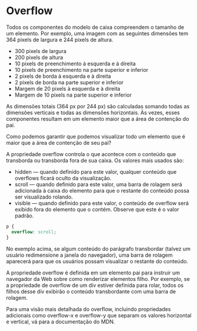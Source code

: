 # Overflow
Todos os componentes do modelo de caixa compreendem o tamanho de um elemento. Por exemplo, uma imagem com as seguintes dimensões tem 364 pixels de largura e 244 pixels de altura.

* 300 pixels de largura
* 200 pixels de altura
* 10 pixels de preenchimento à esquerda e à direita
* 10 pixels de preenchimento na parte superior e inferior
* 2 pixels de borda à esquerda e à direita
* 2 pixels de borda na parte superior e inferior
* Margem de 20 pixels à esquerda e à direita
* Margem de 10 pixels na parte superior e inferior

As dimensões totais (364 px por 244 px) são calculadas somando todas as dimensões verticais e todas as dimensões horizontais. Às vezes, esses componentes resultam em um elemento maior que a área de contenção do pai.

Como podemos garantir que podemos visualizar todo um elemento que é maior que a área de contenção de seu pai?

A propriedade overflow controla o que acontece com o conteúdo que transborda ou transborda fora de sua caixa. Os valores mais usados são:

* hidden — quando definido para este valor, qualquer conteúdo que overflows ficará oculto da visualização.
* scroll — quando definido para este valor, uma barra de rolagem será adicionada à caixa do elemento para que o restante do conteúdo possa ser visualizado rolando.
* visible — quando definido para este valor, o conteúdo de overflow será exibido fora do elemento que o contém. Observe que este é o valor padrão.

```css
p {
  overflow: scroll; 
}
```
No exemplo acima, se algum conteúdo do parágrafo transbordar (talvez um usuário redimensione a janela do navegador), uma barra de rolagem aparecerá para que os usuários possam visualizar o restante do conteúdo.

A propriedade overflow é definida em um elemento pai para instruir um navegador da Web sobre como renderizar elementos filho. Por exemplo, se a propriedade de overflow de um div estiver definida para rolar, todos os filhos desse div exibirão o conteúdo transbordante com uma barra de rolagem.

Para uma visão mais detalhada do overflow, incluindo propriedades adicionais como overflow-x e overflow-y que separam os valores horizontal e vertical, vá para a documentação do MDN.